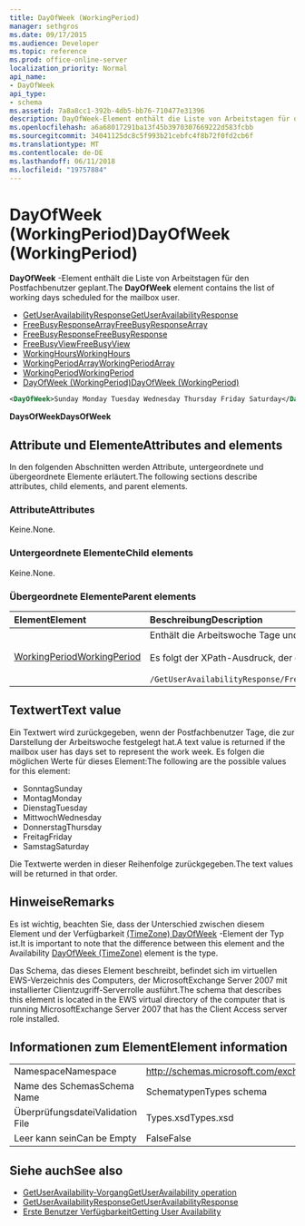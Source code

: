 ```yaml
---
title: DayOfWeek (WorkingPeriod)
manager: sethgros
ms.date: 09/17/2015
ms.audience: Developer
ms.topic: reference
ms.prod: office-online-server
localization_priority: Normal
api_name:
- DayOfWeek
api_type:
- schema
ms.assetid: 7a8a8cc1-392b-4db5-bb76-710477e31396
description: DayOfWeek-Element enthält die Liste von Arbeitstagen für den Postfachbenutzer geplant.
ms.openlocfilehash: a6a68017291ba13f45b3970307669222d583fcbb
ms.sourcegitcommit: 34041125dc8c5f993b21cebfc4f8b72f0fd2cb6f
ms.translationtype: MT
ms.contentlocale: de-DE
ms.lasthandoff: 06/11/2018
ms.locfileid: "19757884"
---
```

# <a name="dayofweek-workingperiod"></a><span data-ttu-id="3e28f-103">DayOfWeek (WorkingPeriod)</span><span class="sxs-lookup"><span data-stu-id="3e28f-103">DayOfWeek (WorkingPeriod)</span></span>

<span data-ttu-id="3e28f-104">**DayOfWeek** -Element enthält die Liste von Arbeitstagen für den Postfachbenutzer geplant.</span><span class="sxs-lookup"><span data-stu-id="3e28f-104">The **DayOfWeek** element contains the list of working days scheduled for the mailbox user.</span></span> 
  
- [<span data-ttu-id="3e28f-105">GetUserAvailabilityResponse</span><span class="sxs-lookup"><span data-stu-id="3e28f-105">GetUserAvailabilityResponse</span></span>](getuseravailabilityresponse.md)  
- [<span data-ttu-id="3e28f-106">FreeBusyResponseArray</span><span class="sxs-lookup"><span data-stu-id="3e28f-106">FreeBusyResponseArray</span></span>](freebusyresponsearray.md)  
- [<span data-ttu-id="3e28f-107">FreeBusyResponse</span><span class="sxs-lookup"><span data-stu-id="3e28f-107">FreeBusyResponse</span></span>](freebusyresponse.md)  
- [<span data-ttu-id="3e28f-108">FreeBusyView</span><span class="sxs-lookup"><span data-stu-id="3e28f-108">FreeBusyView</span></span>](freebusyview.md)  
- [<span data-ttu-id="3e28f-109">WorkingHours</span><span class="sxs-lookup"><span data-stu-id="3e28f-109">WorkingHours</span></span>](workinghours-ex15websvcsotherref.md)  
- [<span data-ttu-id="3e28f-110">WorkingPeriodArray</span><span class="sxs-lookup"><span data-stu-id="3e28f-110">WorkingPeriodArray</span></span>](workingperiodarray.md) 
- [<span data-ttu-id="3e28f-111">WorkingPeriod</span><span class="sxs-lookup"><span data-stu-id="3e28f-111">WorkingPeriod</span></span>](workingperiod.md)  
- [<span data-ttu-id="3e28f-112">DayOfWeek (WorkingPeriod)</span><span class="sxs-lookup"><span data-stu-id="3e28f-112">DayOfWeek (WorkingPeriod)</span></span>](dayofweek-workingperiod.md)
  
```xml
<DayOfWeek>Sunday Monday Tuesday Wednesday Thursday Friday Saturday</DayOfWeek>
```

<span data-ttu-id="3e28f-113">**DaysOfWeek**</span><span class="sxs-lookup"><span data-stu-id="3e28f-113">**DaysOfWeek**</span></span>

## <a name="attributes-and-elements"></a><span data-ttu-id="3e28f-114">Attribute und Elemente</span><span class="sxs-lookup"><span data-stu-id="3e28f-114">Attributes and elements</span></span>

<span data-ttu-id="3e28f-115">In den folgenden Abschnitten werden Attribute, untergeordnete und übergeordnete Elemente erläutert.</span><span class="sxs-lookup"><span data-stu-id="3e28f-115">The following sections describe attributes, child elements, and parent elements.</span></span>
  
### <a name="attributes"></a><span data-ttu-id="3e28f-116">Attribute</span><span class="sxs-lookup"><span data-stu-id="3e28f-116">Attributes</span></span>

<span data-ttu-id="3e28f-117">Keine.</span><span class="sxs-lookup"><span data-stu-id="3e28f-117">None.</span></span>
  
### <a name="child-elements"></a><span data-ttu-id="3e28f-118">Untergeordnete Elemente</span><span class="sxs-lookup"><span data-stu-id="3e28f-118">Child elements</span></span>

<span data-ttu-id="3e28f-119">Keine.</span><span class="sxs-lookup"><span data-stu-id="3e28f-119">None.</span></span>
  
### <a name="parent-elements"></a><span data-ttu-id="3e28f-120">Übergeordnete Elemente</span><span class="sxs-lookup"><span data-stu-id="3e28f-120">Parent elements</span></span>

|<span data-ttu-id="3e28f-121">**Element**</span><span class="sxs-lookup"><span data-stu-id="3e28f-121">**Element**</span></span>|<span data-ttu-id="3e28f-122">**Beschreibung**</span><span class="sxs-lookup"><span data-stu-id="3e28f-122">**Description**</span></span>|
|:-----|:-----|
|[<span data-ttu-id="3e28f-123">WorkingPeriod</span><span class="sxs-lookup"><span data-stu-id="3e28f-123">WorkingPeriod</span></span>](workingperiod.md) <br/> |<span data-ttu-id="3e28f-124">Enthält die Arbeitswoche Tage und Stunden des Postfachbenutzers.</span><span class="sxs-lookup"><span data-stu-id="3e28f-124">Contains the work week days and hours of the mailbox user.</span></span><br/><br/><span data-ttu-id="3e28f-125">Es folgt der XPath-Ausdruck, der dieses Element:</span><span class="sxs-lookup"><span data-stu-id="3e28f-125">The following is the XPath expression to this element:</span></span><br/><br/>`/GetUserAvailabilityResponse/FreeBusyResponseArray/FreeBusyResponse/FreeBusyView/WorkingHours/WorkingPeriodArray/WorkingPeriod[i[` <br/> |
   
## <a name="text-value"></a><span data-ttu-id="3e28f-126">Textwert</span><span class="sxs-lookup"><span data-stu-id="3e28f-126">Text value</span></span>

<span data-ttu-id="3e28f-127">Ein Textwert wird zurückgegeben, wenn der Postfachbenutzer Tage, die zur Darstellung der Arbeitswoche festgelegt hat.</span><span class="sxs-lookup"><span data-stu-id="3e28f-127">A text value is returned if the mailbox user has days set to represent the work week.</span></span> <span data-ttu-id="3e28f-128">Es folgen die möglichen Werte für dieses Element:</span><span class="sxs-lookup"><span data-stu-id="3e28f-128">The following are the possible values for this element:</span></span>
  
- <span data-ttu-id="3e28f-129">Sonntag</span><span class="sxs-lookup"><span data-stu-id="3e28f-129">Sunday</span></span>    
- <span data-ttu-id="3e28f-130">Montag</span><span class="sxs-lookup"><span data-stu-id="3e28f-130">Monday</span></span>    
- <span data-ttu-id="3e28f-131">Dienstag</span><span class="sxs-lookup"><span data-stu-id="3e28f-131">Tuesday</span></span>    
- <span data-ttu-id="3e28f-132">Mittwoch</span><span class="sxs-lookup"><span data-stu-id="3e28f-132">Wednesday</span></span>    
- <span data-ttu-id="3e28f-133">Donnerstag</span><span class="sxs-lookup"><span data-stu-id="3e28f-133">Thursday</span></span>    
- <span data-ttu-id="3e28f-134">Freitag</span><span class="sxs-lookup"><span data-stu-id="3e28f-134">Friday</span></span>    
- <span data-ttu-id="3e28f-135">Samstag</span><span class="sxs-lookup"><span data-stu-id="3e28f-135">Saturday</span></span> 
    
<span data-ttu-id="3e28f-136">Die Textwerte werden in dieser Reihenfolge zurückgegeben.</span><span class="sxs-lookup"><span data-stu-id="3e28f-136">The text values will be returned in that order.</span></span>
  
## <a name="remarks"></a><span data-ttu-id="3e28f-137">Hinweise</span><span class="sxs-lookup"><span data-stu-id="3e28f-137">Remarks</span></span>

<span data-ttu-id="3e28f-138">Es ist wichtig, beachten Sie, dass der Unterschied zwischen diesem Element und der Verfügbarkeit [(TimeZone) DayOfWeek](dayofweek-timezone.md) -Element der Typ ist.</span><span class="sxs-lookup"><span data-stu-id="3e28f-138">It is important to note that the difference between this element and the Availability [DayOfWeek (TimeZone)](dayofweek-timezone.md) element is the type.</span></span> 
  
<span data-ttu-id="3e28f-139">Das Schema, das dieses Element beschreibt, befindet sich im virtuellen EWS-Verzeichnis des Computers, der MicrosoftExchange Server 2007 mit installierter Clientzugriff-Serverrolle ausführt.</span><span class="sxs-lookup"><span data-stu-id="3e28f-139">The schema that describes this element is located in the EWS virtual directory of the computer that is running MicrosoftExchange Server 2007 that has the Client Access server role installed.</span></span>
  
## <a name="element-information"></a><span data-ttu-id="3e28f-140">Informationen zum Element</span><span class="sxs-lookup"><span data-stu-id="3e28f-140">Element information</span></span>

|||
|:-----|:-----|
|<span data-ttu-id="3e28f-141">Namespace</span><span class="sxs-lookup"><span data-stu-id="3e28f-141">Namespace</span></span>  <br/> |http://schemas.microsoft.com/exchange/services/2006/types  <br/> |
|<span data-ttu-id="3e28f-142">Name des Schemas</span><span class="sxs-lookup"><span data-stu-id="3e28f-142">Schema Name</span></span>  <br/> |<span data-ttu-id="3e28f-143">Schematypen</span><span class="sxs-lookup"><span data-stu-id="3e28f-143">Types schema</span></span>  <br/> |
|<span data-ttu-id="3e28f-144">Überprüfungsdatei</span><span class="sxs-lookup"><span data-stu-id="3e28f-144">Validation File</span></span>  <br/> |<span data-ttu-id="3e28f-145">Types.xsd</span><span class="sxs-lookup"><span data-stu-id="3e28f-145">Types.xsd</span></span>  <br/> |
|<span data-ttu-id="3e28f-146">Leer kann sein</span><span class="sxs-lookup"><span data-stu-id="3e28f-146">Can be Empty</span></span>  <br/> |<span data-ttu-id="3e28f-147">False</span><span class="sxs-lookup"><span data-stu-id="3e28f-147">False</span></span>  <br/> |
   
## <a name="see-also"></a><span data-ttu-id="3e28f-148">Siehe auch</span><span class="sxs-lookup"><span data-stu-id="3e28f-148">See also</span></span>

- [<span data-ttu-id="3e28f-149">GetUserAvailability-Vorgang</span><span class="sxs-lookup"><span data-stu-id="3e28f-149">GetUserAvailability operation</span></span>](getuseravailability-operation.md)  
- [<span data-ttu-id="3e28f-150">GetUserAvailabilityResponse</span><span class="sxs-lookup"><span data-stu-id="3e28f-150">GetUserAvailabilityResponse</span></span>](getuseravailabilityresponse.md)
- [<span data-ttu-id="3e28f-151">Erste Benutzer Verfügbarkeit</span><span class="sxs-lookup"><span data-stu-id="3e28f-151">Getting User Availability</span></span>](http://msdn.microsoft.com/library/d4133fcb-9b0f-4e6b-aadf-a389da83516a%28Office.15%29.aspx)

